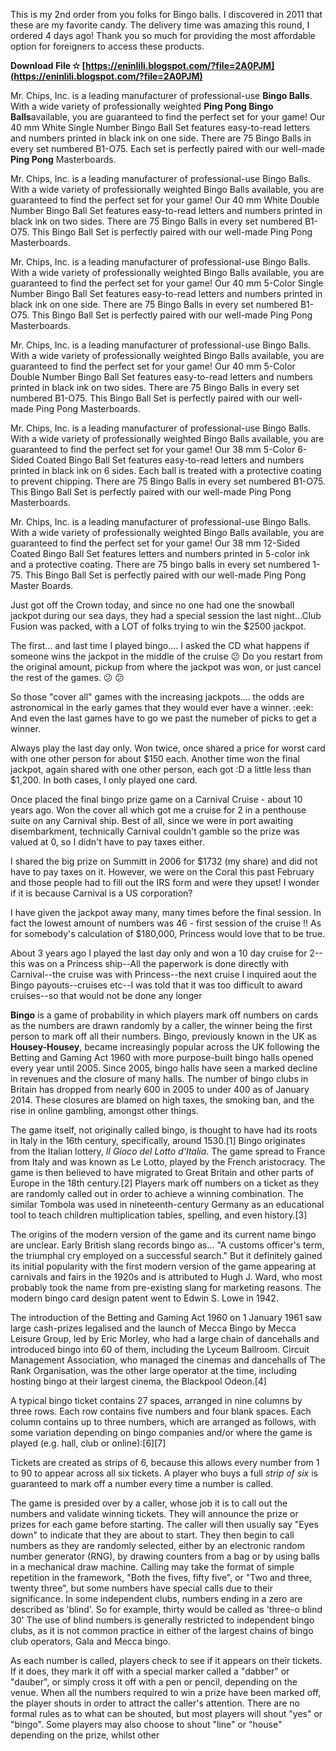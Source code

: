This is my 2nd order from you folks for Bingo balls. I discovered in 2011 that these are my favorite candy. The delivery time was amazing this round, I ordered 4 days ago! Thank you so much for providing the most affordable option for foreigners to access these products.
 
**Download File ✫ [https://eninlili.blogspot.com/?file=2A0PJM](https://eninlili.blogspot.com/?file=2A0PJM)**


 
Mr. Chips, Inc. is a leading manufacturer of professional-use **Bingo Balls**. With a wide variety of professionally weighted **Ping Pong Bingo Balls**available, you are guaranteed to find the perfect set for your game! Our 40 mm White Single Number Bingo Ball Set features easy-to-read letters and numbers printed in black ink on one side. There are 75 Bingo Balls in every set numbered B1-O75. Each set is perfectly paired with our well-made **Ping Pong** Masterboards.

 
Mr. Chips, Inc. is a leading manufacturer of professional-use Bingo Balls. With a wide variety of professionally weighted Bingo Balls available, you are guaranteed to find the perfect set for your game! Our 40 mm White Double Number Bingo Ball Set features easy-to-read letters and numbers printed in black ink on two sides. There are 75 Bingo Balls in every set numbered B1-O75. This Bingo Ball Set is perfectly paired with our well-made Ping Pong Masterboards.

Mr. Chips, Inc. is a leading manufacturer of professional-use Bingo Balls. With a wide variety of professionally weighted Bingo Balls available, you are guaranteed to find the perfect set for your game! Our 40 mm 5-Color Single Number Bingo Ball Set features easy-to-read letters and numbers printed in black ink on one side. There are 75 Bingo Balls in every set numbered B1-O75. This Bingo Ball Set is perfectly paired with our well-made Ping Pong Masterboards.
 
Mr. Chips, Inc. is a leading manufacturer of professional-use Bingo Balls. With a wide variety of professionally weighted Bingo Balls available, you are guaranteed to find the perfect set for your game! Our 40 mm 5-Color Double Number Bingo Ball Set features easy-to-read letters and numbers printed in black ink on two sides. There are 75 Bingo Balls in every set numbered B1-O75. This Bingo Ball Set is perfectly paired with our well-made Ping Pong Masterboards.
 
Mr. Chips, Inc. is a leading manufacturer of professional-use Bingo Balls. With a wide variety of professionally weighted Bingo Balls available, you are guaranteed to find the perfect set for your game! Our 38 mm 5-Color 6-Sided Coated Bingo Ball Set features easy-to-read letters and numbers printed in black ink on 6 sides. Each ball is treated with a protective coating to prevent chipping. There are 75 Bingo Balls in every set numbered B1-O75. This Bingo Ball Set is perfectly paired with our well-made Ping Pong Masterboards.﻿
 
Mr. Chips, Inc. is a leading manufacturer of professional-use Bingo Balls. With a wide variety of professionally weighted Bingo Balls available, you are guaranteed to find the perfect set for your game! Our 38 mm 12-Sided Coated Bingo Ball Set features letters and numbers printed in 5-color ink and a protective coating. There are 75 bingo balls in every set numbered 1-75. This Bingo Ball Set is perfectly paired with our well-made Ping Pong Master Boards.
 
Just got off the Crown today, and since no one had one the snowball jackpot during our sea days, they had a special session the last night...Club Fusion was packed, with a LOT of folks trying to win the $2500 jackpot.
 
The first... and last time I played bingo.... I asked the CD what happens if someone wins the jackpot in the middle of the cruise :confused: Do you restart from the original amount, pickup from where the jackpot was won, or just cancel the rest of the games. :confused: :confused:
 
So those "cover all" games with the increasing jackpots.... the odds are astronomical in the early games that they would ever have a winner. :eek: And even the last games have to go we past the numeber of picks to get a winner.
 
Always play the last day only. Won twice, once shared a price for worst card with one other person for about $150 each. Another time won the final jackpot, again shared with one other person, each got :D a little less than $1,200. In both cases, I only played one card.
 
Once placed the final bingo prize game on a Carnival Cruise - about 10 years ago. Won the cover all which got me a cruise for 2 in a penthouse suite on any Carnival ship. Best of all, since we were in port awaiting disembarkment, technically Carnival couldn't gamble so the prize was valued at 0, so I didn't have to pay taxes either.
 
I shared the big prize on Summitt in 2006 for $1732 (my share) and did not have to pay taxes on it. However, we were on the Coral this past February and those people had to fill out the IRS form and were they upset! I wonder if it is because Carnival is a US corporation?
 
I have given the jackpot away many, many times before the final session. In fact the lowest amount of numbers was 46 - first session of the cruise !! As for somebody's calculation of $180,000, Princess would love that to be true.
 
About 3 years ago I played the last day only and won a 10 day cruise for 2--this was on a Princess ship--All the paperwork is done directly with Carnival--the cruise was with Princess--the next cruise I inquired aout the Bingo payouts--cruises etc--I was told that it was too difficult to award cruises--so that would not be done any longer
 
**Bingo** is a game of probability in which players mark off numbers on cards as the numbers are drawn randomly by a caller, the winner being the first person to mark off all their numbers. Bingo, previously known in the UK as **Housey-Housey**, became increasingly popular across the UK following the Betting and Gaming Act 1960 with more purpose-built bingo halls opened every year until 2005. Since 2005, bingo halls have seen a marked decline in revenues and the closure of many halls. The number of bingo clubs in Britain has dropped from nearly 600 in 2005 to under 400 as of January 2014. These closures are blamed on high taxes, the smoking ban, and the rise in online gambling, amongst other things.
 
The game itself, not originally called bingo, is thought to have had its roots in Italy in the 16th century, specifically, around 1530.[1] Bingo originates from the Italian lottery, *Il Gioco del Lotto d'Italia*. The game spread to France from Italy and was known as Le Lotto, played by the French aristocracy. The game is then believed to have migrated to Great Britain and other parts of Europe in the 18th century.[2] Players mark off numbers on a ticket as they are randomly called out in order to achieve a winning combination. The similar Tombola was used in nineteenth-century Germany as an educational tool to teach children multiplication tables, spelling, and even history.[3]
 
The origins of the modern version of the game and its current name bingo are unclear. Early British slang records bingo as... "A customs officer's term, the triumphal cry employed on a successful search." But it definitely gained its initial popularity with the first modern version of the game appearing at carnivals and fairs in the 1920s and is attributed to Hugh J. Ward, who most probably took the name from pre-existing slang for marketing reasons. The modern bingo card design patent went to Edwin S. Lowe in 1942.
 
The introduction of the Betting and Gaming Act 1960 on 1 January 1961 saw large cash-prizes legalised and the launch of Mecca Bingo by Mecca Leisure Group, led by Eric Morley, who had a large chain of dancehalls and introduced bingo into 60 of them, including the Lyceum Ballroom. Circuit Management Association, who managed the cinemas and dancehalls of The Rank Organisation, was the other large operator at the time, including hosting bingo at their largest cinema, the Blackpool Odeon.[4]
 
A typical bingo ticket contains 27 spaces, arranged in nine columns by three rows. Each row contains five numbers and four blank spaces. Each column contains up to three numbers, which are arranged as follows, with some variation depending on bingo companies and/or where the game is played (e.g. hall, club or online):[6][7]
 
Tickets are created as strips of 6, because this allows every number from 1 to 90 to appear across all six tickets. A player who buys a full *strip of six* is guaranteed to mark off a number every time a number is called.
 
The game is presided over by a caller, whose job it is to call out the numbers and validate winning tickets. They will announce the prize or prizes for each game before starting. The caller will then usually say "Eyes down" to indicate that they are about to start. They then begin to call numbers as they are randomly selected, either by an electronic random number generator (RNG), by drawing counters from a bag or by using balls in a mechanical draw machine. Calling may take the format of simple repetition in the framework, "Both the fives, fifty five", or "Two and three, twenty three", but some numbers have special calls due to their significance. In some independent clubs, numbers ending in a zero are described as 'blind'. So for example, thirty would be called as 'three-o blind 30' The use of blind numbers is generally restricted to independent bingo clubs, as it is not common practice in either of the largest chains of bingo club operators, Gala and Mecca bingo.
 
As each number is called, players check to see if it appears on their tickets. If it does, they mark it off with a special marker called a "dabber" or "dauber", or simply cross it off with a pen or pencil, depending on the venue. When all the numbers required to win a prize have been marked off, the player shouts in order to attract the caller's attention. There are no formal rules as to what can be shouted, but most players will shout "yes" or "bingo". Some players may also choose to shout "line" or "house" depending on the prize, whilst other